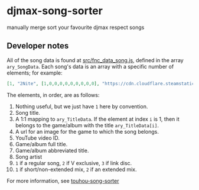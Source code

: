 # djmax-song-sorter
manually merge sort your favourite djmax respect songs

## Developer notes

All of the song data is found at [src/fnc_data_song.js](./src/fnc_data_song.js), defined in the array `ary_SongData`. Each song's data is an array with a specific number of elements; for example:

```json
[1, "2Nite", [1,0,0,0,0,0,0,0,0,0], "https://cdn.cloudflare.steamstatic.com/steam/apps/960170/capsule_616x353.jpg", "xuBQ7dGdj_s", "Respect", "DMR", "ND Lee", REGULAR_SONG, SHORT_MIX],
```

The elements, in order, are as follows:

1. Nothing useful, but we just have `1` here by convention.
2. Song title.
3. A 1:1 mapping to `ary_TitleData`. If the element at index `i` is 1, then it belongs to the game/album with the title `ary_TitleData[i]`.
4. A url for an image for the game to which the song belongs.
5. YouTube video ID.
6. Game/album full title.
7. Game/album abbreviated title.
8. Song artist
9. `1` if a regular song, `2` if V exclusive, `3` if link disc.
10. `1` if short/non-extended mix, `2` if an extended mix.

For more information, see [touhou-song-sorter](https://github.com/relick/touhou-song-sorter)
